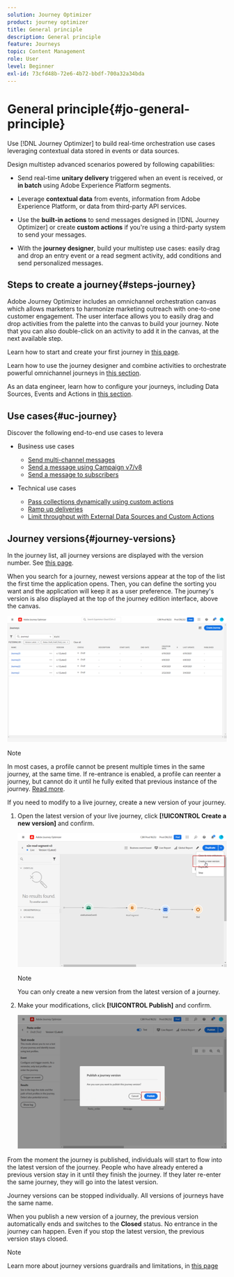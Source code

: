 ```yaml
---
solution: Journey Optimizer
product: journey optimizer
title: General principle
description: General principle
feature: Journeys
topic: Content Management
role: User
level: Beginner
exl-id: 73cfd48b-72e6-4b72-bbdf-700a32a34bda
---
```


# General principle{#jo-general-principle}

Use [!DNL Journey Optimizer] to build real-time orchestration use cases leveraging contextual data stored in events or data sources.

Design multistep advanced scenarios powered by following capabilities:

* Send real-time **unitary delivery** triggered when an event is received, or **in batch** using Adobe Experience Platform segments.

* Leverage **contextual data** from events, information from Adobe Experience Platform, or data from third-party API services.

* Use the **built-in actions** to send messages designed in [!DNL Journey Optimizer] or create **custom actions** if you're using a third-party system to send your messages.

* With the **journey designer**, build your multistep use cases: easily drag and drop an entry event or a read segment activity, add conditions and send personalized messages.

## Steps to create a journey{#steps-journey}

Adobe Journey Optimizer includes an omnichannel orchestration canvas which allows marketers to harmonize marketing outreach with one-to-one customer engagement. The user interface allows you to easily drag and drop activities from the palette into the canvas to build your journey. Note that you can also double-click on an activity to add it in the canvas, at the next available step. 

Learn how to start and create your first journey in [this page](journey-gs.md).

Learn how to use the journey designer and combine activities to orchestrate powerful omnichannel journeys in [this section](using-the-journey-designer.md).

As an data engineer, learn how to configure your journeys, including Data Sources, Events and Actions in [this section](../configuration/about-data-sources-events-actions.md).


## Use cases{#uc-journey}

Discover the following end-to-end use cases to levera
* Business use cases
    * [Send multi-channel messages](journeys-uc.md)
    * [Send a message using Campaign v7/v8](campaign-classic-use-case.md)
    * [Send a message to subscribers](message-to-subscribers-uc.md)

* Technical use cases
    * [Pass collections dynamically using custom actions](collections.md)
    * [Ramp up deliveries](ramp-up-deliveries-uc.md)
    * [Limit throughput with External Data Sources and Custom Actions](limit-throughput.md)

## Journey versions{#journey-versions}

In the journey list, all journey versions are displayed with the version number. See [this page](../building-journeys/using-the-journey-designer.md). 

When you search for a journey, newest versions appear at the top of the list the first time the application opens. Then, you can define the sorting you want and the application will keep it as a user preference. The journey's version is also displayed at the top of the journey edition interface, above the canvas.

![](assets/journeyversions1.png)

>[!NOTE]
>
>In most cases, a profile cannot be present multiple times in the same journey, at the same time. If re-entrance is enabled, a profile can reenter a journey, but cannot do it until he fully exited that previous instance of the journey. [Read more](end-journey.md).

If you need to modify to a live journey, create a new version of your journey.

1. Open the latest version of your live journey, click **[!UICONTROL Create a new version]** and confirm.

    ![](assets/journeyversions2.png)

    >[!NOTE]
    >
    >You can only create a new version from the latest version of a journey.

1. Make your modifications, click **[!UICONTROL Publish]** and confirm.

    ![](assets/journeyversions3.png)

From the moment the journey is published, individuals will start to flow into the latest version of the journey. People who have already entered a previous version stay in it until they finish the journey. If they later re-enter the same journey, they will go into the latest version.

Journey versions can be stopped individually. All versions of journeys have the same name.

When you publish a new version of a journey, the previous version automatically ends and switches to the **Closed** status. No entrance in the journey can happen. Even if you stop the latest version, the previous version stays closed.

>[!NOTE]
>
>Learn more about journey versions guardrails and limitations, in [this page](../start/guardrails.md#journey-versions-limitations)